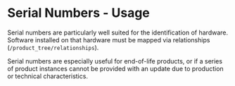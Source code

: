 # Serial Numbers - Usage

Serial numbers are particularly well suited for the identification of hardware.
Software installed on that hardware must be mapped via relationships (`/product_tree/relationships`).

Serial numbers are especially useful for end-of-life products, or if a series of product instances cannot be provided with an update due to production or technical characteristics.
